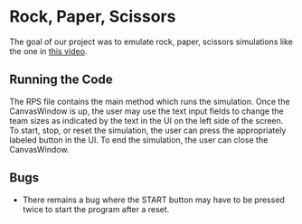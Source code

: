 # Rock, Paper, Scissors

The goal of our project was to emulate rock, paper, scissors simulations like the one in [this video](https://www.youtube.com/watch?v=usN7JJ_Uml0).

## Running the Code
The RPS file contains the main method which runs the simulation. Once the CanvasWindow is up, the user may use the text input fields to change the team sizes as indicated by the text in the UI on the left side of the screen. To start, stop, or reset the simulation, the user can press the appropriately labeled button in the UI. To end the simulation, the user can close the CanvasWindow.

## Bugs
- There remains a bug where the START button may have to be pressed twice to start the program after a reset.
